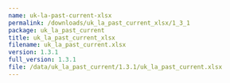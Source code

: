 ```yaml
---
name: uk-la-past-current-xlsx
permalink: /downloads/uk_la_past_current_xlsx/1_3_1
package: uk_la_past_current
title: uk_la_past_current_xlsx
filename: uk_la_past_current.xlsx
version: 1.3.1
full_version: 1.3.1
file: /data/uk_la_past_current/1.3.1/uk_la_past_current.xlsx
---
```

